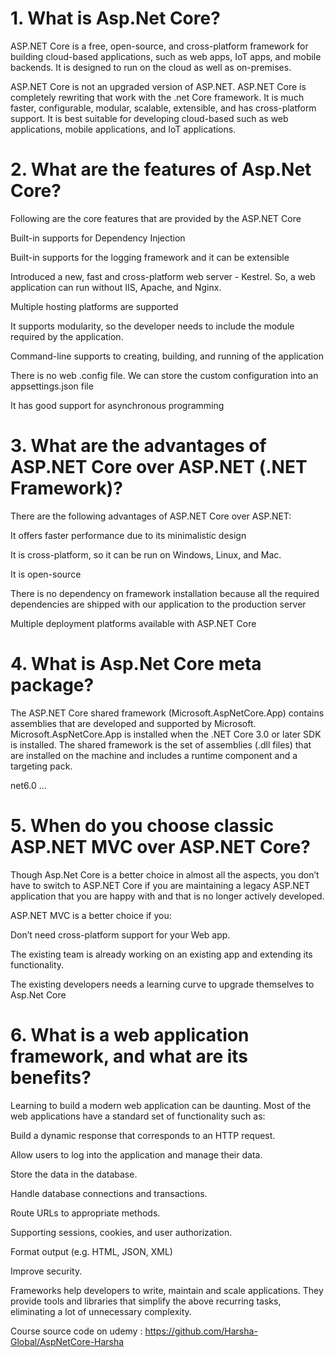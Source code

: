 # 1. What is Asp.Net Core?

ASP.NET Core is a free, open-source, and cross-platform framework for building cloud-based applications, such as web apps, IoT apps, and mobile backends. It is designed to run on the cloud as well as on-premises.

ASP.NET Core is not an upgraded version of ASP.NET. ASP.NET Core is completely rewriting that work with the .net Core framework. It is much faster, configurable, modular, scalable, extensible, and has cross-platform support. It is best suitable for developing cloud-based such as web applications, mobile applications, and IoT applications.



# 2. What are the features of Asp.Net Core?

Following are the core features that are provided by the ASP.NET Core

Built-in supports for Dependency Injection

Built-in supports for the logging framework and it can be extensible

Introduced a new, fast and cross-platform web server - Kestrel. So, a web application can run without IIS, Apache, and Nginx.

Multiple hosting platforms are supported

It supports modularity, so the developer needs to include the module required by the application.

Command-line supports to creating, building, and running of the application

There is no web .config file. We can store the custom configuration into an appsettings.json file

It has good support for asynchronous programming



# 3. What are the advantages of ASP.NET Core over ASP.NET (.NET Framework)?

There are the following advantages of ASP.NET Core over ASP.NET:

It offers faster performance due to its minimalistic design

It is cross-platform, so it can be run on Windows, Linux, and Mac.

It is open-source

There is no dependency on framework installation because all the required dependencies are shipped with our application to the production server

Multiple deployment platforms available with ASP.NET Core



# 4. What is Asp.Net Core meta package?

The ASP.NET Core shared framework (Microsoft.AspNetCore.App) contains assemblies that are developed and supported by Microsoft. Microsoft.AspNetCore.App is installed when the .NET Core 3.0 or later SDK is installed. The shared framework is the set of assemblies (.dll files) that are installed on the machine and includes a runtime component and a targeting pack.

<Project Sdk="Microsoft.NET.Sdk.Web">
  <PropertyGroup>
    <TargetFramework>net6.0</TargetFramework>
  </PropertyGroup>
    ...
</Project>


# 5. When do you choose classic ASP.NET MVC over ASP.NET Core?

Though Asp.Net Core is a better choice in almost all the aspects, you don’t have to switch to ASP.NET Core if you are maintaining a legacy ASP.NET application that you are happy with and that is no longer actively developed.



ASP.NET MVC is a better choice if you:

Don’t need cross-platform support for your Web app.

The existing team is already working on an existing app and extending its functionality.

The existing developers needs a learning curve to upgrade themselves to Asp.Net Core



# 6. What is a web application framework, and what are its benefits?

Learning to build a modern web application can be daunting. Most of the web applications have a standard set of functionality such as:



Build a dynamic response that corresponds to an HTTP request.

Allow users to log into the application and manage their data.

Store the data in the database.

Handle database connections and transactions.

Route URLs to appropriate methods.

Supporting sessions, cookies, and user authorization.

Format output (e.g. HTML, JSON, XML)

Improve security.

Frameworks help developers to write, maintain and scale applications. They provide tools and libraries that simplify the above recurring tasks, eliminating a lot of unnecessary complexity.




Course source code on udemy : https://github.com/Harsha-Global/AspNetCore-Harsha
